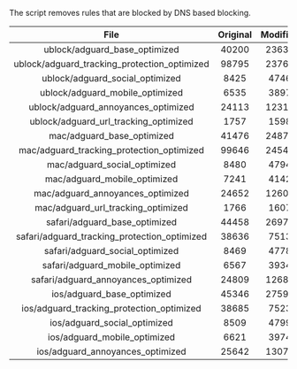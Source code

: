 The script removes rules that are blocked by DNS based blocking.


| File | Original | Modified |
|:----:|:-----:|:-----:|
| ublock/adguard_base_optimized | 40200 | 23637 |
| ublock/adguard_tracking_protection_optimized | 98795 | 23766 |
| ublock/adguard_social_optimized | 8425 | 4746 |
| ublock/adguard_mobile_optimized | 6535 | 3897 |
| ublock/adguard_annoyances_optimized | 24113 | 12317 |
| ublock/adguard_url_tracking_optimized | 1757 | 1598 |
| mac/adguard_base_optimized | 41476 | 24878 |
| mac/adguard_tracking_protection_optimized | 99646 | 24544 |
| mac/adguard_social_optimized | 8480 | 4794 |
| mac/adguard_mobile_optimized | 7241 | 4142 |
| mac/adguard_annoyances_optimized | 24652 | 12604 |
| mac/adguard_url_tracking_optimized | 1766 | 1607 |
| safari/adguard_base_optimized | 44458 | 26975 |
| safari/adguard_tracking_protection_optimized | 38636 | 7513 |
| safari/adguard_social_optimized | 8469 | 4778 |
| safari/adguard_mobile_optimized | 6567 | 3934 |
| safari/adguard_annoyances_optimized | 24809 | 12684 |
| ios/adguard_base_optimized | 45346 | 27597 |
| ios/adguard_tracking_protection_optimized | 38685 | 7523 |
| ios/adguard_social_optimized | 8509 | 4799 |
| ios/adguard_mobile_optimized | 6621 | 3974 |
| ios/adguard_annoyances_optimized | 25642 | 13071 |